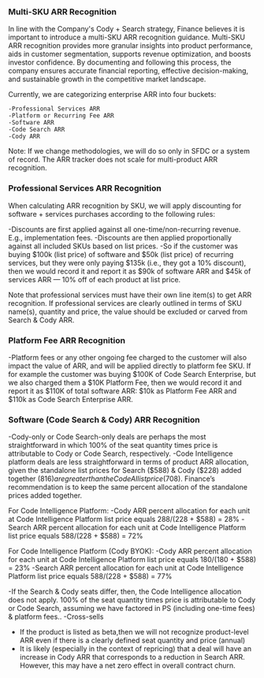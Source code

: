 ### Multi-SKU ARR Recognition

In line with the Company's Cody + Search strategy, Finance believes it is important to introduce a multi-SKU ARR recognition guidance. Multi-SKU ARR recognition provides more granular insights into product performance, aids in customer segmentation, supports revenue optimization, and boosts investor confidence. By documenting and following this process, the company ensures accurate financial reporting, effective decision-making, and sustainable growth in the competitive market landscape.

Currently, we are categorizing enterprise ARR into four buckets:

    -Professional Services ARR
    -Platform or Recurring Fee ARR
    -Software ARR
    -Code Search ARR
    -Cody ARR

Note: If we change methodologies, we will do so only in SFDC or a system of record. The ARR tracker does not scale for multi-product ARR recognition.

### Professional Services ARR Recognition

When calculating ARR recognition by SKU, we will apply discounting for software + services purchases according to the following rules:

-Discounts are first applied against all one-time/non-recurring revenue. E.g., implementation fees.
-Discounts are then applied proportionally against all included SKUs based on list prices.
-So if the customer was buying $100k (list price) of software and $50k (list price) of recurring services, but they were only paying $135k (i.e., they got a 10% discount), then we would record it and report it as $90k of software ARR and $45k of services ARR — 10% off of each product at list price.

Note that professional services must have their own line item(s) to get ARR recognition. If professional services are clearly outlined in terms of SKU name(s), quantity and price, the value should be excluded or carved from Search & Cody ARR.

### Platform Fee ARR Recognition

-Platform fees or any other ongoing fee charged to the customer will also impact the value of ARR, and will be applied directly to platform fee SKU. If for example the customer was buying $100K of Code Search Enterprise, but we also charged them a $10K Platform Fee, then we would record it and report it as $110K of total software ARR: $10k as Platform Fee ARR and $110k as Code Search Enterprise ARR.

### Software (Code Search & Cody) ARR Recognition

-Cody-only or Code Search-only deals are perhaps the most straightforward in which 100% of the seat quantity times price is attributable to Cody or Code Search, respectively.
-Code Intelligence platform deals are less straightforward in terms of product ARR allocation, given the standalone list prices for Search ($588) & Cody ($228) added together ($816) are greater than the Code AI list price ($708). Finance’s recommendation is to keep the same percent allocation of the standalone prices added together.

For Code Intelligence Platform:
-Cody ARR percent allocation for each unit at Code Intelligence Platform list price equals $288 / ($228 + $588) = 28%
-Search ARR percent allocation for each unit at Code Intelligence Platform list price equals $588 / ($228 + $588) = 72%

For Code Intelligence Platform (Cody BYOK):
-Cody ARR percent allocation for each unit at Code Intelligence Platform list price equals $180 / ($180 + $588) = 23%
-Search ARR percent allocation for each unit at Code Intelligence Platform list price equals $588 / ($228 + $588) = 77%

-If the Search & Cody seats differ, then, the Code Intelligence allocation does not apply. 100% of the seat quantity times price is attributable to Cody or Code Search, assuming we have factored in PS (including one-time fees) & platform fees..
-Cross-sells

- If the product is listed as beta,then we will not recognize product-level ARR even if there is a clearly defined seat quantity and price (annual)
- It is likely (especially in the context of repricing) that a deal will have an increase in Cody ARR that corresponds to a reduction in Search ARR. However, this may have a net zero effect in overall contract churn.
